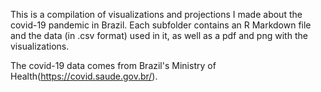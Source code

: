 This is a compilation of visualizations and projections I made about the covid-19 pandemic in Brazil. Each subfolder contains an R Markdown file and the data (in .csv format) used in it, as well as a pdf and png with the visualizations. 

The covid-19 data comes from Brazil's Ministry of Health(https://covid.saude.gov.br/).
